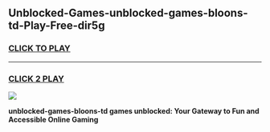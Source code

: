
## Unblocked-Games-unblocked-games-bloons-td-Play-Free-dir5g
<h3>
<a href="https://premium76.site?title=unblocked-games-bloons-td&ref=10A">CLICK TO PLAY</a></h3>
<hr>

<h3>
<a href="https://premium76.site?title=unblocked-games-bloons-td&ref=10A">CLICK 2 PLAY</a>
  
</h3>

<a href="https://premium76.site?title=unblocked-games-bloons-td&ref=10A"><img src="https://clearcache.store/games.png"></a>


**unblocked-games-bloons-td games unblocked: Your Gateway to Fun and Accessible Online Gaming**
